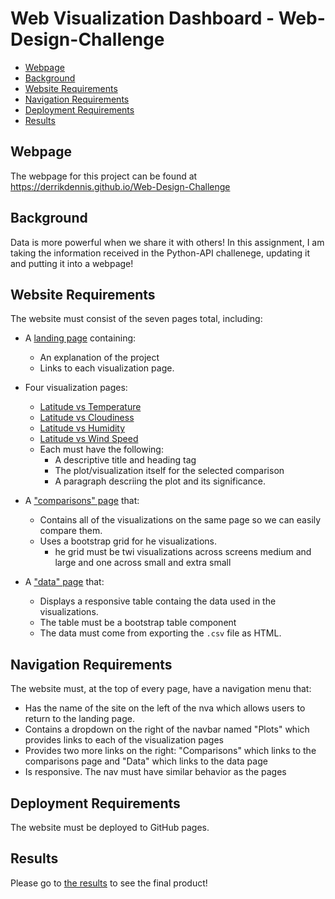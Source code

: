 # Web Visualization Dashboard - Web-Design-Challenge <!-- omit in toc -->

- [Webpage](#webpage)
- [Background](#background)
- [Website Requirements](#website-requirements)
- [Navigation Requirements](#navigation-requirements)
- [Deployment Requirements](#deployment-requirements)
- [Results](#results)

## Webpage

The webpage for this project can be found at <https://derrikdennis.github.io/Web-Design-Challenge>

## Background

Data is more powerful when we share it with others!  In this assignment, I am taking the information received in the Python-API challenege, updating it and putting it into a webpage!


## Website Requirements

The website must consist of the seven pages total, including:

* A [landing page](https://derrikdennis.github.io/Web-Design-Challenge) containing:
  * An explanation of the project
  * Links to each visualization page.

* Four visualization pages:
  * [Latitude vs Temperature](https://derrikdennis.github.io/Web-Design-Challenge/LvTemp.html)
  * [Latitude vs Cloudiness](https://derrikdennis.github.io/Web-Design-Challenge/LvCloud.html)
  * [Latitude vs Humidity](https://derrikdennis.github.io/Web-Design-Challenge/LvHumid.html)
  * [Latitude vs Wind Speed](https://derrikdennis.github.io/Web-Design-Challenge/LvWSpeed.html)
  * Each must have the following:
    * A descriptive title and heading tag
    * The plot/visualization itself for the selected comparison
    * A paragraph descriing the plot and its significance.

* A ["comparisons" page](https://derrikdennis.gitub.io/Web-Design-Challeneg/comparison.html) that:
  * Contains all of the visualizations on the same page so we can easily compare them.
  * Uses a bootstrap grid for he visualizations.
    * he grid must be twi visualizations across screens medium and large and one across small and extra small


* A ["data" page](https://derrikdennis.github.io/Web-Design=Challenge/data.html) that:
  * Displays a responsive table containg the data used in the visualizations.
  * The table must be a bootstrap table component
  * The data must come from exporting the `.csv` file as HTML.

## Navigation Requirements

The website must, at the top of every page, have a navigation menu that:

* Has the name of the site on the left of the nva which allows users to return to the landing page.
* Contains a dropdown on the right of the navbar named "Plots" which provides links to each of the visualization pages
* Provides two more links on the right: "Comparisons" which links to the comparisons page and "Data" which links to the data page
* Is responsive.  The nav must have similar behavior as the pages

## Deployment Requirements

The website must be deployed to GitHub pages.


## Results

Please go to [the results](https://derrikdennis.github.io/Web-Design-Challenge) to see the final product!
